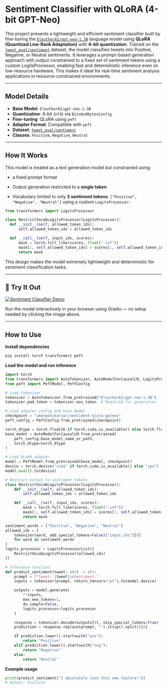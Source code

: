 # Sentiment Classifier with QLoRA (4-bit GPT-Neo)

This project presents a lightweight and efficient sentiment classifier built by fine-tuning the [`EleutherAI/gpt-neo-1.3B`](https://huggingface.co/EleutherAI/gpt-neo-1.3B) language model using **QLoRA (Quantized Low-Rank Adaptation)** with **4-bit quantization**. Trained on the [`tweet_eval/sentiment`](https://huggingface.co/datasets/cardiffnlp/tweet_eval/viewer/sentiment) dataset, the model classifies tweets into Positive, Negative, or Neutral sentiments. It leverages a prompt-based generation approach with output constrained to a fixed set of sentiment tokens using a custom LogitsProcessor, enabling fast and deterministic inference even on low-resource hardware. This makes it ideal for real-time sentiment analysis applications in resource-constrained environments.

---

## Model Details

- **Base Model**: `EleutherAI/gpt-neo-1.3B`
- **Quantization**: 4-bit (`nf4`) via `BitsAndBytesConfig`
- **Fine-tuning**: QLoRA using `peft`
- **Adapter Format**: Compatible with `peft`
- **Dataset**: [`tweet_eval/sentiment`](https://huggingface.co/datasets/cardiffnlp/tweet_eval/viewer/sentiment)
- **Classes**: `Positive`, `Negative`, `Neutral`

---

## How It Works

This model is treated as a text generation model but constrained using:

- a fixed prompt format

- Output generation restricted to a **single token**

- Vocabulary limited to only **3 sentiment tokens**: `["Positive", "Negative", "Neutral"]` using a custom `LogitsProcessor`:

```python
from transformers import LogitsProcessor

class RestrictVocabLogitsProcessor(LogitsProcessor):
  def __init__(self, allowed_token_ids):
      self.allowed_token_ids = allowed_token_ids

  def __call__(self, input_ids, scores):
      mask = torch.full_like(scores, float("-inf"))
      mask[:, self.allowed_token_ids] = scores[:, self.allowed_token_ids]
      return mask
```
This design makes the model extremely lightweight and deterministic for sentiment classification tasks.

---

## 🔗 Try It Out

[![Sentiment Classifier Demo](https://cdn-uploads.huggingface.co/production/uploads/67f01e586dca39c70694e116/952tyeAW48A6Gq7XvJr8A.png)](https://huggingface.co/spaces/umangshikarvar/Sentiment_classifier)

Run the model interactively in your browser using Gradio — no setup needed by clicking the image above.

---

## How to Use

**Install dependencies**
```bash
pip install torch transformers peft
```

**Load the model and run inference**
```python
import torch
from transformers import AutoTokenizer, AutoModelForCausalLM, LogitsProcessor, LogitsProcessorList
from peft import PeftModel, PeftConfig

# Load tokenizer
tokenizer = AutoTokenizer.from_pretrained("EleutherAI/gpt-neo-1.3B")
tokenizer.pad_token = tokenizer.eos_token  # Required for generation

# Load adapter config and base model
checkpoint = "umangshikarvar/sentiment-qlora-gptneo"
peft_config = PeftConfig.from_pretrained(checkpoint)

torch_dtype = torch.float16 if torch.cuda.is_available() else torch.float32
base_model = AutoModelForCausalLM.from_pretrained(
    peft_config.base_model_name_or_path,
    torch_dtype=torch_dtype
)

# Load QLoRA adapter
model = PeftModel.from_pretrained(base_model, checkpoint)
device = torch.device("cuda" if torch.cuda.is_available() else "cpu")
model.eval().to(device)

# Restrict output to sentiment tokens
class RestrictVocabLogitsProcessor(LogitsProcessor):
    def __init__(self, allowed_token_ids):
        self.allowed_token_ids = allowed_token_ids

    def __call__(self, input_ids, scores):
        mask = torch.full_like(scores, float("-inf"))
        mask[:, self.allowed_token_ids] = scores[:, self.allowed_token_ids]
        return mask

sentiment_words = ["Positive", "Negative", "Neutral"]
allowed_ids = [
    tokenizer(word, add_special_tokens=False)["input_ids"][0]
    for word in sentiment_words
]
logits_processor = LogitsProcessorList([
    RestrictVocabLogitsProcessor(allowed_ids)
])

# Inference function
def predict_sentiment(tweet: str) -> str:
    prompt = f"Tweet: {tweet}\nSentiment:"
    inputs = tokenizer(prompt, return_tensors="pt").to(model.device)

    outputs = model.generate(
        **inputs,
        max_new_tokens=1,
        do_sample=False,
        logits_processor=logits_processor
    )

    response = tokenizer.decode(outputs[0], skip_special_tokens=True)
    prediction = response.replace(prompt, "").strip().split()[0]

    if prediction.lower().startswith("pos"):
        return "Positive"
    elif prediction.lower().startswith("neg"):
        return "Negative"
    else:
        return "Neutral"
```

**Example usage**
```python
print(predict_sentiment("I absolutely love this new feature!"))
# Output: Positive